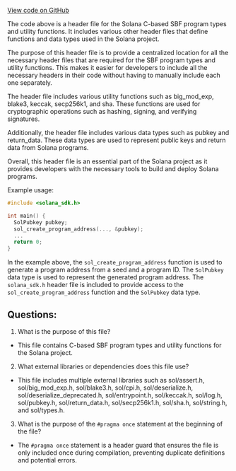 
[View code on GitHub](https://github.com/solana-labs/solana/blob/master/sdk/sbf/c/inc/solana_sdk.h)

The code above is a header file for the Solana C-based SBF program types and utility functions. It includes various other header files that define functions and data types used in the Solana project. 

The purpose of this header file is to provide a centralized location for all the necessary header files that are required for the SBF program types and utility functions. This makes it easier for developers to include all the necessary headers in their code without having to manually include each one separately. 

The header file includes various utility functions such as big_mod_exp, blake3, keccak, secp256k1, and sha. These functions are used for cryptographic operations such as hashing, signing, and verifying signatures. 

Additionally, the header file includes various data types such as pubkey and return_data. These data types are used to represent public keys and return data from Solana programs. 

Overall, this header file is an essential part of the Solana project as it provides developers with the necessary tools to build and deploy Solana programs. 

Example usage:

```c
#include <solana_sdk.h>

int main() {
  SolPubkey pubkey;
  sol_create_program_address(..., &pubkey);
  ...
  return 0;
}
```

In the example above, the `sol_create_program_address` function is used to generate a program address from a seed and a program ID. The `SolPubkey` data type is used to represent the generated program address. The `solana_sdk.h` header file is included to provide access to the `sol_create_program_address` function and the `SolPubkey` data type.
## Questions: 
 1. What is the purpose of this file?
- This file contains C-based SBF program types and utility functions for the Solana project.

2. What external libraries or dependencies does this file use?
- This file includes multiple external libraries such as sol/assert.h, sol/big_mod_exp.h, sol/blake3.h, sol/cpi.h, sol/deserialize.h, sol/deserialize_deprecated.h, sol/entrypoint.h, sol/keccak.h, sol/log.h, sol/pubkey.h, sol/return_data.h, sol/secp256k1.h, sol/sha.h, sol/string.h, and sol/types.h.

3. What is the purpose of the `#pragma once` statement at the beginning of the file?
- The `#pragma once` statement is a header guard that ensures the file is only included once during compilation, preventing duplicate definitions and potential errors.